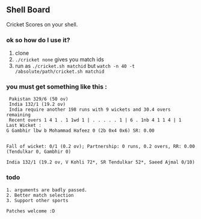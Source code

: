 ## Shell Board

Cricket Scores on your shell.

### ok so how do I use it?

1. clone
2. `./cricket none` gives you match ids
3. run as `./cricket.sh matchid` but `watch -n 40 -t /absolute/path/cricket.sh matchid`

### you must get something like this :

     Pakistan 329/6 (50 ov)
     India 132/1 (19.2 ov)
     India require another 198 runs with 9 wickets and 30.4 overs remaining
     Recent overs 1 4 1 . 1 1wd 1 | . . . . . 1 | 6 . 1nb 4 1 1 4 | 1
    Last Wicket : 
    G Gambhir lbw b Mohammad Hafeez 0 (2b 0x4 0x6) SR: 0.00
    
    
    Fall of wicket: 0/1 (0.2 ov); Partnership: 0 runs, 0.2 overs, RR: 0.00 (Tendulkar 0, Gambhir 0)
    
    India 132/1 (19.2 ov, V Kohli 72*, SR Tendulkar 52*, Saeed Ajmal 0/10)

### todo
	1. arguments are badly passed.
	2. Better match selection
	3. Support other sports

	Patches welcome :D
